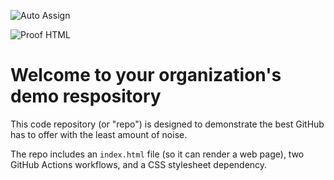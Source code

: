 ![Auto Assign](https://github.com/USTC-Multimessenger/demo-repository/actions/workflows/auto-assign.yml/badge.svg)

![Proof HTML](https://github.com/USTC-Multimessenger/demo-repository/actions/workflows/proof-html.yml/badge.svg)

# Welcome to your organization's demo respository
This code repository (or "repo") is designed to demonstrate the best GitHub has to offer with the least amount of noise.

The repo includes an `index.html` file (so it can render a web page), two GitHub Actions workflows, and a CSS stylesheet dependency.
